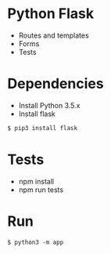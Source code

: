 # Python Flask

* Routes and templates
* Forms
* Tests

# Dependencies

* Install Python 3.5.x 
* Install flask

```bash
$ pip3 install flask
```

# Tests

* npm install
* npm run tests

# Run
```
$ python3 -m app

```
